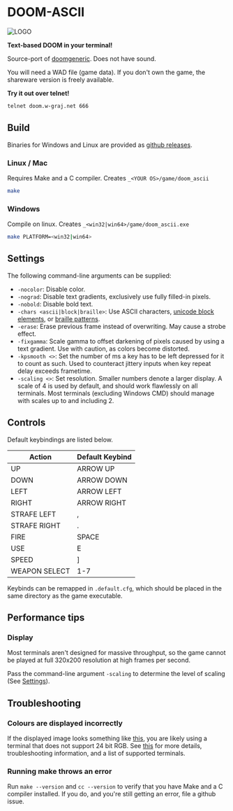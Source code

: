 # DOOM-ASCII

![LOGO](screenshots/logo.png)

**Text-based DOOM in your terminal!**

Source-port of [doomgeneric](https://github.com/ozkl/doomgeneric). Does not have sound.

You will need a WAD file (game data). If you don't own the game, the shareware version is freely available.

**Try it out over telnet!**
```sh
telnet doom.w-graj.net 666
```

## Build
Binaries for Windows and Linux are provided as [github releases](https://github.com/wojciech-graj/doom-ascii/releases).

### Linux / Mac
Requires Make and a C compiler. Creates `_<YOUR OS>/game/doom_ascii`
```sh
make
```

### Windows
Compile on linux. Creates `_<win32|win64>/game/doom_ascii.exe`
```sh
make PLATFORM=<win32|win64>
```

## Settings
The following command-line arguments can be supplied:
- `-nocolor`: Disable color.
- `-nograd`: Disable text gradients, exclusively use fully filled-in pixels.
- `-nobold`: Disable bold text.
- `-chars <ascii|block|braille>`: Use ASCII characters, [unicode block elements](https://en.wikipedia.org/wiki/Block_Elements), or [braille patterns](https://en.wikipedia.org/wiki/Braille_Patterns).
- `-erase`: Erase previous frame instead of overwriting. May cause a strobe effect.
- `-fixgamma`: Scale gamma to offset darkening of pixels caused by using a text gradient. Use with caution, as colors become distorted.
- `-kpsmooth <>`: Set the number of ms a key has to be left depressed for it to count as such. Used to counteract jittery inputs when key repeat delay exceeds frametime.
- `-scaling <>`: Set resolution. Smaller numbers denote a larger display. A scale of 4 is used by default, and should work flawlessly on all terminals. Most terminals (excluding Windows CMD) should manage with scales up to and including 2.

## Controls
Default keybindings are listed below.

|Action         |Default Keybind|
|---------------|---------------|
|UP             |ARROW UP		|
|DOWN			|ARROW DOWN		|
|LEFT			|ARROW LEFT		|
|RIGHT			|ARROW RIGHT	|
|STRAFE LEFT	|,				|
|STRAFE RIGHT	|.				|
|FIRE			|SPACE			|
|USE			|E				|
|SPEED			|]				|
|WEAPON SELECT  |1-7            |

Keybinds can be remapped in `.default.cfg`, which should be placed in the same directory as the game executable.

## Performance tips
### Display
Most terminals aren't designed for massive throughput, so the game cannot be played at full 320x200 resolution at high frames per second.

Pass the command-line argument `-scaling` to determine the level of scaling (See [Settings](#settings)).

## Troubleshooting
### Colours are displayed incorrectly
If the displayed image looks something like [this](https://github.com/wojciech-graj/doom-ascii/issues/8), you are likely using a terminal that does not support 24 bit RGB. See [this](https://github.com/termstandard/colors) for more details, troubleshooting information, and a list of supported terminals.

### Running make throws an error
Run `make --version` and `cc --version` to verify that you have Make and a C compiler installed. If you do, and you're still getting an error, file a github issue.
